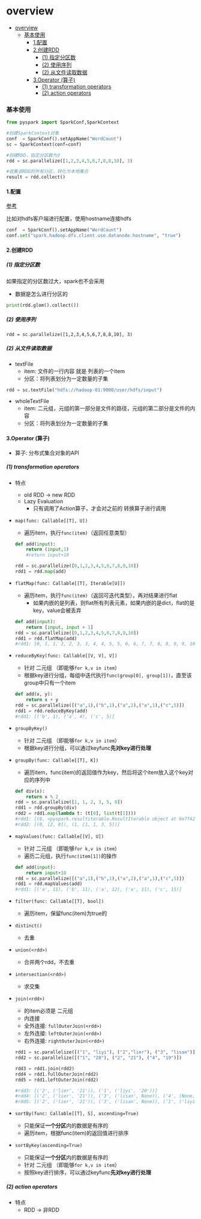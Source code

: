 # overview


<!-- @import "[TOC]" {cmd="toc" depthFrom=1 depthTo=6 orderedList=false} -->

<!-- code_chunk_output -->

- [overview](#overview)
    - [基本使用](#基本使用)
      - [1.配置](#1配置)
      - [2.创建RDD](#2创建rdd)
        - [(1) 指定分区数](#1-指定分区数)
        - [(2) 使用序列](#2-使用序列)
        - [(2) 从文件读取数据](#2-从文件读取数据)
      - [3.Operator (算子)](#3operator-算子)
        - [(1) transformation operators](#1-transformation-operators)
        - [(2) action operators](#2-action-operators)

<!-- /code_chunk_output -->


### 基本使用

```python
from pyspark import SparkConf,SparkContext

#创建SparkContext对象
conf  = SparkConf().setAppName("WordCount")
sc = SparkContext(conf=conf)

#创建RDD，指定分区数为3
rdd = sc.parallelize([1,2,3,4,5,6,7,8,8,10], 3)

#收集该RDD的所有分区，转化为本地集合
result = rdd.collect()
```

#### 1.配置

[参考](https://spark.apache.org/docs/latest/configuration.html)

比如对hdfs客户端进行配置，使用hostname连接hdfs
```python
conf  = SparkConf().setAppName("WordCount")
conf.set("spark.hadoop.dfs.client.use.datanode.hostname", "true")
```

#### 2.创建RDD

##### (1) 指定分区数
如果指定的分区数过大，spark也不会采用

* 数据是怎么进行分区的
```python
print(rdd.glom().collect())
```

##### (2) 使用序列
```shell
rdd = sc.parallelize([1,2,3,4,5,6,7,8,8,10], 3)
```

##### (2) 从文件读取数据

* textFile
    * item: 文件的一行内容 就是 列表的一个item
    * 分区：将列表划分为一定数量的子集
```python
rdd = sc.textFile("hdfs://hadoop-01:9000/user/hdfs/input")
```

* wholeTextFile
    * item: 二元组，元组的第一部分是文件的路径，元组的第二部分是文件的内容
    * 分区：将列表划分为一定数量的子集

#### 3.Operator (算子)
* 算子: 分布式集合对象的API

##### (1) transformation operators

* 特点
    * old RDD -> new RDD
    * Lazy Evaluation
        * 只有调用了Action算子，才会对之前的 转换算子进行调用

* `map(func: Callable[[T], U])`
    * 遍历item，执行`func(item)`（返回任意类型）

    ```python
    def add(input):
        return (input,1)
        #return input+10

    rdd = sc.parallelize([0,1,2,3,4,5,6,7,8,9,10])
    rdd1 = rdd.map(add)
    ```

* `flatMap(func: Callable[[T], Iterable[U]])`
    * 遍历item，执行`func(item)`（返回可迭代类型），再对结果进行flat
        * 如果内嵌的是列表，则flat所有列表元素，如果内嵌的是dict，flat的是key，value会被丢弃
    ```python
    def add(input):
        return [input, input + 1]
    rdd = sc.parallelize([0,1,2,3,4,5,6,7,8,9,10])
    rdd1 = rdd.flatMap(add)
    #rdd1: [0, 1, 1, 2, 2, 3, 3, 4, 4, 5, 5, 6, 6, 7, 7, 8, 8, 9, 9, 10, 10, 11]
    ```

* `reduceByKey(func: Callable[[V, V], V])`
    * 针对 二元组 （即能够`for k,v in item`）
    * 根据key进行分组，每组中迭代执行`func(group[0], group[1])`，直至该group中只有一个item
    ```python
    def add(x, y):
        return x + y
    rdd = sc.parallelize([("a",1),("b",1),("a",2),("a",1),("c",5)])
    rdd1 = rdd.reduceByKey(add)
    #rdd1: [('b', 1), ('a', 4), ('c', 5)]
    ```

* `groupByKey()`
    * 针对 二元组 （即能够`for k,v in item`）
    * 根据key进行分组，可以通过keyfunc**先对key进行处理**

* `groupBy(func: Callable[[T], K])`
    * 遍历item，func(item)的返回值作为key，然后将这个item放入这个key对应的序列中
    ```python
    def div(x):
        return x % 2
    rdd = sc.parallelize([1, 1, 2, 3, 5, 8])
    rdd1 = rdd.groupBy(div)
    rdd2 = rdd1.map(lambda t: (t[0], list(t[1])))
    #rdd1: [(0, <pyspark.resultiterable.ResultIterable object at 0x7f42a812b590>), (1, <pyspark.resultiterable.ResultIterable object at 0x7f42a812b610>)]
    #rdd2: [(0, [2, 8]), (1, [1, 1, 3, 5])]
    ```

* `mapValues(func: Callable[[V], U])`
    * 针对 二元组 （即能够`for k,v in item`）
    * 遍历二元组，执行`func(item[1])`的操作
    ```python
    def add(input):
        return input+10
    rdd = sc.parallelize([("a",1),("b",1),("a",2),("a",1),("c",5)])
    rdd1 = rdd.mapValues(add)
    #rdd1: [('a', 11), ('b', 11), ('a', 12), ('a', 11), ('c', 15)]
    ```

* `filter(func: Callable[[T], bool])`
    * 遍历item，保留func(item)为true的

* `distinct()`
    * 去重

* `union(<rdd>)`
    * 合并两个rdd，不去重
* `intersection(<rdd>)`
    * 求交集

* `join(<rdd>)`
    * <rdd>的item必须是 二元组
    * 内连接
    * 全外连接: `fullOuterJoin(<rdd>)`
    * 左外连接: `leftOuterJoin(<rdd>)`
    * 右外连接: `rightOuterJoin(<rdd>)`
    ```python
    rdd1 = sc.parallelize([("1", "liyi"), ("2","lier"), ("3", "lisan")])
    rdd2 = sc.parallelize([("1", "20"), ("2", "21"), ("4", "19")])

    rdd3 = rdd1.join(rdd2)
    rdd4 = rdd1.fullOuterJoin(rdd2)
    rdd5 = rdd1.leftOuterJoin(rdd2)

    #rdd3: [('2', ('lier', '21')), ('1', ('liyi', '20'))]
    #rdd4: [('2', ('lier', '21')), ('3', ('lisan', None)), ('4', (None, '19')), ('1', ('liyi', '20'))]
    #rdd5: [('2', ('lier', '21')), ('3', ('lisan', None)), ('1', ('liyi', '20'))]
    ```

* `sortBy(func: Callable[[T], S], ascending=True)`
    * 只能保证**一个分区**内的数据是有序的
    * 遍历item，根据func(item)的返回值进行排序

* `sortByKey(ascending=True)`
    * 只能保证**一个分区**内的数据是有序的
    * 针对 二元组 （即能够`for k,v in item`）
    * 按照key进行排序，可以通过keyfunc**先对key进行处理**

##### (2) action operators

* 特点
    * RDD -> 非RDD
